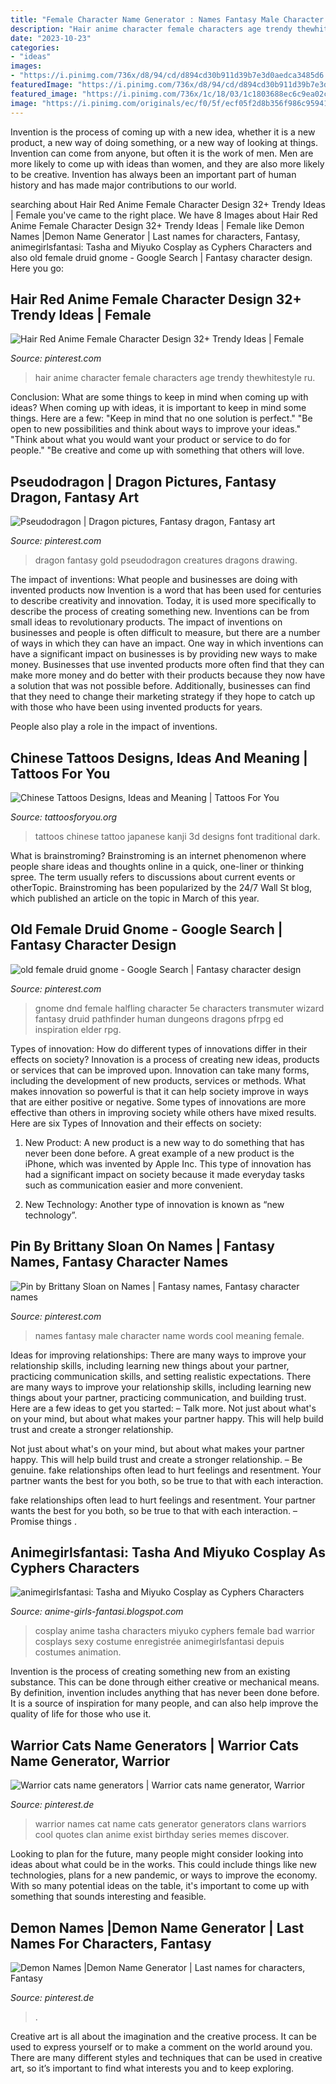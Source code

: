 ```yaml
---
title: "Female Character Name Generator : Names Fantasy Male Character Name Words Cool Meaning Female"
description: "Hair anime character female characters age trendy thewhitestyle ru"
date: "2023-10-23"
categories:
- "ideas"
images:
- "https://i.pinimg.com/736x/d8/94/cd/d894cd30b911d39b7e3d0aedca3485d6.jpg"
featuredImage: "https://i.pinimg.com/736x/d8/94/cd/d894cd30b911d39b7e3d0aedca3485d6.jpg"
featured_image: "https://i.pinimg.com/736x/1c/18/03/1c1803688ec6c9ea02c69d079a1cb196.jpg"
image: "https://i.pinimg.com/originals/ec/f0/5f/ecf05f2d8b356f986c95941b45ae01b8.jpg"
---
```



Invention is the process of coming up with a new idea, whether it is a new product, a new way of doing something, or a new way of looking at things. Invention can come from anyone, but often it is the work of men. Men are more likely to come up with ideas than women, and they are also more likely to be creative. Invention has always been an important part of human history and has made major contributions to our world.

	

		
searching about Hair Red Anime Female Character Design 32+ Trendy Ideas | Female you've came to the right place. We have 8 Images about Hair Red Anime Female Character Design 32+ Trendy Ideas | Female like Demon Names |Demon Name Generator | Last names for characters, Fantasy, animegirlsfantasi: Tasha and Miyuko Cosplay as Cyphers Characters and also old female druid gnome - Google Search | Fantasy character design. Here you go:
		
    
## Hair Red Anime Female Character Design 32+ Trendy Ideas | Female

<img loading=lazy src="https://i.pinimg.com/736x/5e/9d/f3/5e9df35472698c7b2152955336b53821.jpg" onerror="this.onerror=null;this.src='https://tse1.mm.bing.net/th?id=OIP.2vz-3_s-3mgAVxMAKOoBbAAAAA&amp;pid=15.1';" alt="Hair Red Anime Female Character Design 32+ Trendy Ideas | Female">

_Source: pinterest.com_

>hair anime character female characters age trendy thewhitestyle ru. 

	

Conclusion: What are some things to keep in mind when coming up with ideas?
When coming up with ideas, it is important to keep in mind some things. Here are a few:
"Keep in mind that no one solution is perfect."
"Be open to new possibilities and think about ways to improve your ideas."
"Think about what you would want your product or service to do for people."
"Be creative and come up with something that others will love.

    
## Pseudodragon | Dragon Pictures, Fantasy Dragon, Fantasy Art

<img loading=lazy src="https://i.pinimg.com/originals/ec/f0/5f/ecf05f2d8b356f986c95941b45ae01b8.jpg" onerror="this.onerror=null;this.src='https://tse3.mm.bing.net/th?id=OIP.y1PnM9D_z7jdDSsELV4h2AHaNJ&amp;pid=15.1';" alt="Pseudodragon | Dragon pictures, Fantasy dragon, Fantasy art">

_Source: pinterest.com_

>dragon fantasy gold pseudodragon creatures dragons drawing. 

	

The impact of inventions: What people and businesses are doing with invented products now
Invention is a word that has been used for centuries to describe creativity and innovation. Today, it is used more specifically to describe the process of creating something new. Inventions can be from small ideas to revolutionary products. The impact of inventions on businesses and people is often difficult to measure, but there are a number of ways in which they can have an impact. 
One way in which inventions can have a significant impact on businesses is by providing new ways to make money. Businesses that use invented products more often find that they can make more money and do better with their products because they now have a solution that was not possible before. Additionally, businesses can find that they need to change their marketing strategy if they hope to catch up with those who have been using invented products for years. 

People also play a role in the impact of inventions.

    
## Chinese Tattoos Designs, Ideas And Meaning | Tattoos For You

<img loading=lazy src="http://www.tattoosforyou.org/wp-content/uploads/2013/10/Chinese-Tattoos-For-Women.jpg" onerror="this.onerror=null;this.src='https://tse2.mm.bing.net/th?id=OIP.deBmixW8b-v2Ck-3Ey8EgQHaFj&amp;pid=15.1';" alt="Chinese Tattoos Designs, Ideas and Meaning | Tattoos For You">

_Source: tattoosforyou.org_

>tattoos chinese tattoo japanese kanji 3d designs font traditional dark. 

	

What is brainstroming?
Brainstroming is an internet phenomenon where people share ideas and thoughts online in a quick, one-liner or thinking spree. The term usually refers to discussions about current events or otherTopic. Brainstroming has been popularized by the 24/7 Wall St blog, which published an article on the topic in March of this year.

    
## Old Female Druid Gnome - Google Search | Fantasy Character Design

<img loading=lazy src="https://i.pinimg.com/736x/d2/99/9d/d2999d22470ea2c9ac3675ea85c57e14.jpg" onerror="this.onerror=null;this.src='https://tse4.mm.bing.net/th?id=OIP.laFdqm6m7oYljS0xBOjBwgHaJi&amp;pid=15.1';" alt="old female druid gnome - Google Search | Fantasy character design">

_Source: pinterest.com_

>gnome dnd female halfling character 5e characters transmuter wizard fantasy druid pathfinder human dungeons dragons pfrpg ed inspiration elder rpg. 

	

Types of innovation: How do different types of innovations differ in their effects on society?
Innovation is a process of creating new ideas, products or services that can be improved upon. Innovation can take many forms, including the development of new products, services or methods. What makes innovation so powerful is that it can help society improve in ways that are either positive or negative. Some types of innovations are more effective than others in improving society while others have mixed results. Here are six Types of Innovation and their effects on society: 
1) New Product: A new product is a new way to do something that has never been done before. A great example of a new product is the iPhone, which was invented by Apple Inc. This type of innovation has had a significant impact on society because it made everyday tasks such as communication easier and more convenient. 

2) New Technology: Another type of innovation is known as “new technology”.

    
## Pin By Brittany Sloan On Names | Fantasy Names, Fantasy Character Names

<img loading=lazy src="https://i.pinimg.com/736x/d8/94/cd/d894cd30b911d39b7e3d0aedca3485d6.jpg" onerror="this.onerror=null;this.src='https://tse1.mm.bing.net/th?id=OIP.vsAse0YB8n3jbhfhDwqXFAHaLG&amp;pid=15.1';" alt="Pin by Brittany Sloan on Names | Fantasy names, Fantasy character names">

_Source: pinterest.com_

>names fantasy male character name words cool meaning female. 

	

Ideas for improving relationships: There are many ways to improve your relationship skills, including learning new things about your partner, practicing communication skills, and setting realistic expectations.
There are many ways to improve your relationship skills, including learning new things about your partner, practicing communication, and building trust. Here are a few ideas to get you started: 
     – Talk more. Not just about what's on your mind, but about what makes your partner happy. This will help build trust and create a stronger relationship.

Not just about what's on your mind, but about what makes your partner happy. This will help build trust and create a stronger relationship. – Be genuine. fake relationships often lead to hurt feelings and resentment. Your partner wants the best for you both, so be true to that with each interaction.

fake relationships often lead to hurt feelings and resentment. Your partner wants the best for you both, so be true to that with each interaction. – Promise things .

    
## Animegirlsfantasi: Tasha And Miyuko Cosplay As Cyphers Characters

<img loading=lazy src="http://1.bp.blogspot.com/-17vNOa7nAgw/UBxtasIpa4I/AAAAAAAAHas/xmqoz54-HeY/s1600/Tasha-Miyuko-Cosplay-Photography-011-as-Hotaru-and-Trixie.jpg" onerror="this.onerror=null;this.src='https://tse4.mm.bing.net/th?id=OIP.t22BXRSYAQn0NjEo1neBggHaKZ&amp;pid=15.1';" alt="animegirlsfantasi: Tasha and Miyuko Cosplay as Cyphers Characters">

_Source: anime-girls-fantasi.blogspot.com_

>cosplay anime tasha characters miyuko cyphers female bad warrior cosplays sexy costume enregistrée animegirlsfantasi depuis costumes animation. 

	

Invention is the process of creating something new from an existing substance. This can be done through either creative or mechanical means. By definition, invention includes anything that has never been done before. It is a source of inspiration for many people, and can also help improve the quality of life for those who use it.

    
## Warrior Cats Name Generators | Warrior Cats Name Generator, Warrior

<img loading=lazy src="https://i.pinimg.com/736x/1c/18/03/1c1803688ec6c9ea02c69d079a1cb196.jpg" onerror="this.onerror=null;this.src='https://tse4.mm.bing.net/th?id=OIP.WPYht-KAVF0GO8SpmkqKAQHaJ3&amp;pid=15.1';" alt="Warrior cats name generators | Warrior cats name generator, Warrior">

_Source: pinterest.de_

>warrior names cat name cats generator generators clans warriors cool quotes clan anime exist birthday series memes discover. 

	

Looking to plan for the future, many people might consider looking into ideas about what could be in the works. This could include things like new technologies, plans for a new pandemic, or ways to improve the economy. With so many potential ideas on the table, it's important to come up with something that sounds interesting and feasible.

    
## Demon Names |Demon Name Generator | Last Names For Characters, Fantasy

<img loading=lazy src="https://i.pinimg.com/736x/b7/86/0f/b7860fcda9728b0feee728209f5487e6.jpg" onerror="this.onerror=null;this.src='https://tse4.mm.bing.net/th?id=OIP.vdQFJ6bHfkGspJ9HY7bqUAHaLH&amp;pid=15.1';" alt="Demon Names |Demon Name Generator | Last names for characters, Fantasy">

_Source: pinterest.de_

>. 

	

Creative art is all about the imagination and the creative process. It can be used to express yourself or to make a comment on the world around you. There are many different styles and techniques that can be used in creative art, so it’s important to find what interests you and to keep exploring.

